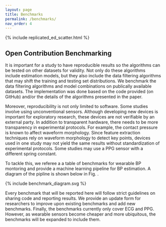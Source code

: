 ```yaml
---
layout: page
title: Benchmarks
permalink: /benchmarks/
nav_order: 4
---
```


{% include replicated_ed_scatter.html %}

<h2> Open Contribution Benchmarking </h2>

It is important for a study to have reproducible results so the algorithms can be tested on other datasets for validity. Not only do these algorithms include estimation models, but they also include the data filtering algorithms that may shift the training and testing set distributions. We benchmark the data filtering algorithms and model combinations on publically available datasets. The implementation was done based on the code provided (on GitHub) and/or the details of the algorithms presented in the paper.

Moreover, reproducibility is not only limited to software. Some studies involve using unconventional sensors. Although developing new devices is important for exploratory research, these devices are not verifiable by an external party. In addition to transparent hardware, there needs to be more transparency in experimental protocols. For example, the contact pressure is known to affect waveform morphology. Since feature extraction techniques rely on waveform morphology to detect key points, devices used in one study may not yield the same results without standardization of experimental protocols. Some studies may use a PPG sensor with a different spring constant.

To tackle this, we referee a a table of benchmarks for wearable BP montoring and provide a machine learning pipeline for BP estimation. A diagram of the pipline is shown below in Fig. .

{% include benchmark_diagram.svg %}

Every benchmark that will be reported here will follow strict guidelines on sharing code and reporting results. We provide an update form for researchers to improve upon existing benchmarks and add new benchmarks. Finally, the benchmarks currently only cover ECG and PPG. However, as wearable sensors become cheaper and more ubiquitous, the benchmarks will be expanded to include them.